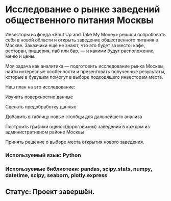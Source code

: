 # Исследование о рынке заведений общественного питания Москвы

Инвесторы из фонда «Shut Up and Take My Money» решили попробовать себя в новой области и открыть заведение общественного питания в Москве. Заказчики ещё не знают, что это будет за место: кафе, ресторан, пиццерия, паб или бар, — и какими будут расположение, меню и цены.

Моя задача как аналитика — подготовить исследование рынка Москвы, найти интересные особенности и презентовать полученные результаты, которые в будущем помогут в выборе подходящего инвесторам места.

Наш план на это исследование:

Изучить поверхностно данные

Сделать предобработку данных

Добавить в таблицу новые столбцы для дальнейшего анализа

Построить графики оценок(дороговизны) заведений в каждом из административном районе Москвы

Принять решение о выборе места открытия нового заведения.

### Используемый язык: Python

### Используемые библиотеки: pandas, scipy.stats, numpy, datetime, scipy, seaborn, plotly.express
## Статус: Проект завершён.
